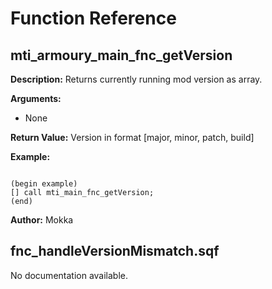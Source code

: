 # Function Reference

## mti_armoury_main_fnc_getVersion

**Description:** Returns currently running mod version as array.  

**Arguments:**
- None

**Return Value:** Version in format [major, minor, patch, build]  

**Example:**
```

(begin example)
[] call mti_main_fnc_getVersion;
(end)

```

**Author:** Mokka 

## fnc_handleVersionMismatch.sqf

No documentation available.

